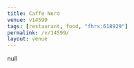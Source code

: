```yaml
---
title: Caffe Nero
venue: v14599
tags: [restaurant, food, "fhrs:618929"]
permalink: /v/14599/
layout: venue
---
```

null
